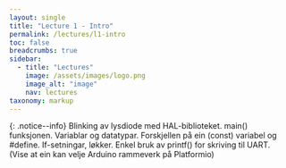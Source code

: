 ```yaml
---
layout: single
title: "Lecture 1 - Intro"
permalink: /lectures/l1-intro
toc: false
breadcrumbs: true
sidebar:
  - title: "Lectures"
    image: /assets/images/logo.png
    image_alt: "image"
    nav: lectures
taxonomy: markup
---
```


{: .notice--info}
Blinking av lysdiode med HAL-biblioteket. main() funksjonen. Variablar og datatypar. Forskjellen på ein (const) variabel og #define. If-setningar, løkker. Enkel bruk av printf() for skriving til UART.
(Vise at ein kan velje Arduino rammeverk på Platformio)